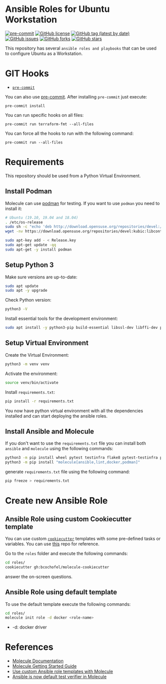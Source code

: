 # Ansible Roles for Ubuntu Workstation

[![pre-commit](https://img.shields.io/badge/pre--commit-enabled-brightgreen?logo=pre-commit&logoColor=white)](https://github.com/pre-commit/pre-commit)
[![GitHub license](https://img.shields.io/github/license/bcochofel/ansible-ubuntuwst-roles.svg)](https://github.com/bcochofel/ansible-ubuntuwst-roles/blob/master/LICENSE)
[![GitHub tag (latest by date)](https://img.shields.io/github/v/tag/bcochofel/ansible-ubuntuwst-roles)](https://github.com/bcochofel/ansible-ubuntuwst-roles/tags)
[![GitHub issues](https://img.shields.io/github/issues/bcochofel/ansible-ubuntuwst-roles.svg)](https://github.com/bcochofel/ansible-ubuntuwst-roles/issues/)
[![GitHub forks](https://img.shields.io/github/forks/bcochofel/ansible-ubuntuwst-roles.svg?style=social&label=Fork&maxAge=2592000)](https://github.com/bcochofel/ansible-ubuntuwst-roles/network/)
[![GitHub stars](https://img.shields.io/github/stars/bcochofel/ansible-ubuntuwst-roles.svg?style=social&label=Star&maxAge=2592000)](https://github.com/bcochofel/ansible-ubuntuwst-roles/stargazers/)

This repository has several `ansible roles and playbooks` that can be used to configure Ubuntu as a Workstation.

# GIT Hooks

* [`pre-commit`](https://pre-commit.com/#install)

You can also use [pre-commit](https://pre-commit.com/#install). After installing
`pre-commit` just execute:

```ShellSession
pre-commit install
```

You can run specific hooks on all files:

```ShellSession
pre-commit run terraform-fmt --all-files
```

You can force all the hooks to run with the following command:

```ShellSession
pre-commit run --all-files
```

# Requirements

This repository should be used from a Python Virtual Environment.

## Install Podman

Molecule can use [podman](https://podman.io/) for testing. If you want to use `podman` you need to install it:

```bash
# Ubuntu (19.10, 19.04 and 18.04)
. /etc/os-release
sudo sh -c "echo 'deb http://download.opensuse.org/repositories/devel:/kubic:/libcontainers:/stable/x${NAME}_${VERSION_ID}/ /' > /etc/apt/sources.list.d/devel:kubic:libcontainers:stable.list"
wget -nv https://download.opensuse.org/repositories/devel:kubic:libcontainers:stable/x${NAME}_${VERSION_ID}/Release.key -O Release.key

sudo apt-key add - < Release.key
sudo apt-get update -qq
sudo apt-get -y install podman
```

## Setup Python 3

Make sure versions are up-to-date:

```bash
sudo apt update
sudo apt -y upgrade
```

Check Python version:

```bash
python3 -V
```

Install essential tools for the development environment:

```bash
sudo apt install -y python3-pip build-essential libssl-dev libffi-dev python3-dev python3-venv
```

## Setup Virtual Environment

Create the Virtual Environment:

```bash
python3 -m venv venv
```

Activate the environment:

```bash
source venv/bin/activate
```

Install `requirements.txt`:

```bash
pip install -r requirements.txt
```

You now have python virtual environment with all the dependencies installed and can start deploying the ansible roles.

## Install Ansible and Molecule

If you don't want to use the `requirements.txt` file you can install both `ansible` and `molecule` using the following commands:

```bash
python3 -m pip install wheel pytest testinfra flake8 pytest-testinfra pytest-flake8 cookiecutter
python3 -m pip install "molecule[ansible,lint,docker,podman]"
```

generate `requirements.txt` file using the following command:

```bash
pip freeze > requirements.txt
```

# Create new Ansible Role

## Ansible Role using custom Cookiecutter template

You can use custom [`cookiecutter`](https://github.com/cookiecutter/cookiecutter) templates with some pre-defined tasks or variables.
You can use [this](https://github.com/bcochofel/molecule-cookiecutter) repo for reference.

Go to the `roles` folder and execute the following commands:

```bash
cd roles/
cookiecutter gh:bcochofel/molecule-cookiecutter
```

answer the on-screen questions.

## Ansible Role using default template

To use the default template execute the following commands:

```bash
cd roles/
molecule init role -d docker <role-name>
```

* -d: docker driver

# References

* [Molecule Documentation](https://molecule.readthedocs.io/en/latest/index.html)
* [Molecule Getting Started Guide](https://molecule.readthedocs.io/en/latest/getting-started.html)
* [Use custom Ansible role templates with Molecule](https://megamorf.gitlab.io/2018/12/18/use-custom-role-templates-with-molecule/)
* [Ansible is now default test verifier in Molecule](https://loncar.net/posts/ansible-is-now-default-test-verifier-in-molecule/)
